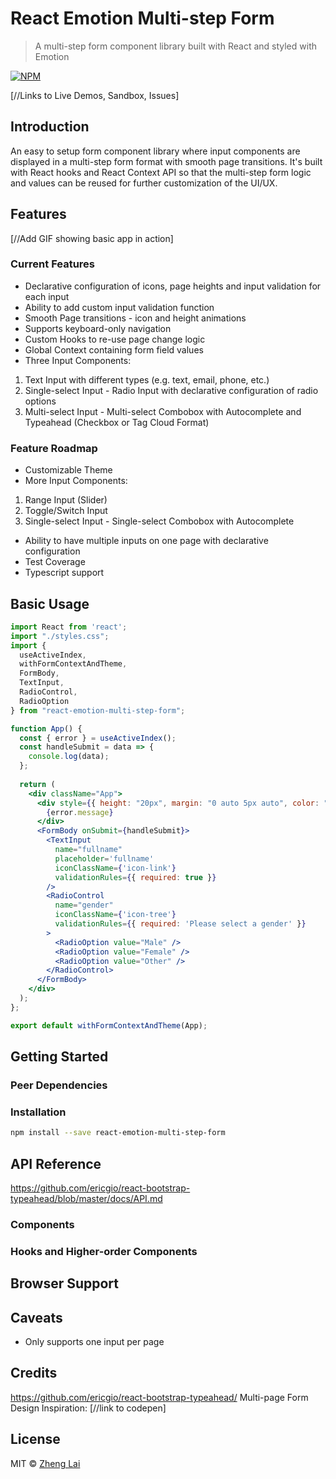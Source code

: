 # React Emotion Multi-step Form

> A multi-step form component library built with React and styled with Emotion

[![NPM](https://img.shields.io/npm/v/react-emotion-multi-step-form.svg)](https://www.npmjs.com/package/react-emotion-multi-step-form)

[//Links to Live Demos, Sandbox, Issues]

## Introduction
An easy to setup form component library where input components are displayed in a multi-step form format with smooth page transitions. It's built with React hooks and React Context API so that the multi-step form logic and values can be reused for further customization of the UI/UX.

## Features
[//Add GIF showing basic app in action]

### Current Features
* Declarative configuration of icons, page heights and input validation for each input
* Ability to add custom input validation function
* Smooth Page transitions - icon and height animations
* Supports keyboard-only navigation
* Custom Hooks to re-use page change logic
* Global Context containing form field values
* Three Input Components:
 1. Text Input with different types (e.g. text, email, phone, etc.)
 2. Single-select Input - Radio Input with declarative configuration of radio options
 3. Multi-select Input - Multi-select Combobox with Autocomplete and Typeahead (Checkbox or Tag Cloud Format)

### Feature Roadmap
* Customizable Theme
* More Input Components:
 1. Range Input (Slider)
 2. Toggle/Switch Input
 3. Single-select Input - Single-select Combobox with Autocomplete
* Ability to have multiple inputs on one page with declarative configuration
* Test Coverage
* Typescript support

## Basic Usage

```jsx
import React from 'react';
import "./styles.css";
import { 
  useActiveIndex, 
  withFormContextAndTheme, 
  FormBody, 
  TextInput, 
  RadioControl, 
  RadioOption 
} from "react-emotion-multi-step-form";

function App() {
  const { error } = useActiveIndex();
  const handleSubmit = data => {
    console.log(data);
  };
  
  return (
    <div className="App">
      <div style={{ height: "20px", margin: "0 auto 5px auto", color: "red" }}>
        {error.message}
      </div>
      <FormBody onSubmit={handleSubmit}>
        <TextInput
          name="fullname"
          placeholder='fullname'
          iconClassName={'icon-link'}
          validationRules={{ required: true }}
        />
        <RadioControl
          name="gender"
          iconClassName={'icon-tree'}
          validationRules={{ required: 'Please select a gender' }}
        >
          <RadioOption value="Male" />
          <RadioOption value="Female" />
          <RadioOption value="Other" />
        </RadioControl>
      </FormBody>
    </div>
  );
};

export default withFormContextAndTheme(App);
```

## Getting Started

### Peer Dependencies

### Installation

```bash
npm install --save react-emotion-multi-step-form
```

## API Reference
https://github.com/ericgio/react-bootstrap-typeahead/blob/master/docs/API.md

### Components

### Hooks and Higher-order Components

## Browser Support

## Caveats
* Only supports one input per page

## Credits
https://github.com/ericgio/react-bootstrap-typeahead/
 Multi-page Form Design Inspiration: [//link to codepen]

## License

MIT © [Zheng Lai](https://github.com/z2lai)
